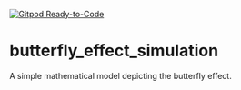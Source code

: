 [![Gitpod Ready-to-Code](https://img.shields.io/badge/Gitpod-Ready--to--Code-blue?logo=gitpod)](https://gitpod.io/#https://github.com/msris108/butterfly_effect_simulation) 

# butterfly_effect_simulation
A simple mathematical model depicting the butterfly effect.
